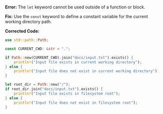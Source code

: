 **Error:** The `let` keyword cannot be used outside of a function or block.

**Fix:** Use the `const` keyword to define a constant variable for the current working directory path.

**Corrected Code:**

```rust
use std::path::Path;

const CURRENT_CWD: &str = ".";

if Path::new(CURRENT_CWD).join("docs/input.txt").exists() {
    println!("Input file exists in current working directory");
} else {
    println!("Input file does not exist in current working directory");
}

let root_dir = Path::new("/");
if root_dir.join("docs/input.txt").exists() {
    println!("Input file exists in filesystem root");
} else {
    println!("Input file does not exist in filesystem root");
}
```

